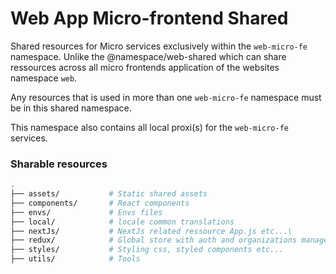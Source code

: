 # Web App Micro-frontend Shared

Shared resources for Micro services exclusively within the `web-micro-fe` namespace. Unlike the
@namespace/web-shared which can share ressources across all micro frontends application of the
websites namespace `web`.

Any resources that is used in more than one `web-micro-fe` namespace must be in this shared
namespace.

This namespace also contains all local proxi(s) for the `web-micro-fe` services.

### Sharable resources

```sh
.
├── assets/           # Static shared assets
├── components/       # React components
├── envs/             # Envs files
├── local/            # locale common translations
├── nextJs/           # NextJs related ressource App.js etc...\
├── redux/            # Global store with auth and organizations management etc...
├── styles/           # Styling css, styled components etc...
├── utils/            # Tools
```

